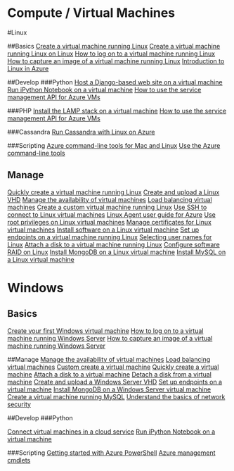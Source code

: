 Compute / Virtual Machines
===

#Linux 

##Basics
[Create a virtual machine running Linux](http://azure.microsoft.com/en-us/documentation/articles/virtual-machines-linux-tutorial/)
[Create a virtual machine running Linux on Linux](http://michal.superuser.org.pl/blog/)
[How to log on to a virtual machine running Linux](http://azure.microsoft.com/en-us/documentation/articles/virtual-machines-linux-how-to-log-on/)
[How to capture an image of a virtual machine running Linux](http://azure.microsoft.com/en-us/documentation/articles/virtual-machines-linux-capture-image/)
[Introduction to Linux in Azure](http://azure.microsoft.com/en-us/documentation/articles/introduction-linux/)

##Develop
###Python
[Host a Django-based web site on a virtual machine](http://azure.microsoft.com/en-us/documentation/articles/virtual-machines-python-django-web-app-linux/)
[Run iPython Notebook on a virtual machine](http://azure.microsoft.com/en-us/documentation/articles/virtual-machines-python-ipython-notebook/)
[How to use the service management API for Azure VMs](http://azure.microsoft.com/en-us/documentation/articles/virtual-machines-linux-how-to-service-api/)

###PHP
[Install the LAMP stack on a virtual machine](http://azure.microsoft.com/en-us/documentation/articles/virtual-machines-linux-install-lamp-stack/)
[How to use the service management API for Azure VMs](http://azure.microsoft.com/en-us/documentation/articles/virtual-machines-linux-how-to-service-api/)

###Cassandra
[Run Cassandra with Linux on Azure](http://azure.microsoft.com/en-us/documentation/articles/virtual-machines-linux-nodejs-running-cassandra/)

###Scripting
[Azure command-line tools for Mac and Linux](http://azure.microsoft.com/)
[Use the Azure command-line tools](http://azure.microsoft.com/)

## Manage
[Quickly create a virtual machine running Linux](http://azure.microsoft.com/)
[Create and upload a Linux VHD](http://azure.microsoft.com/)
[Manage the availability of virtual machines](http://azure.microsoft.com/)
[Load balancing virtual machines](http://azure.microsoft.com/)
[Create a custom virtual machine running Linux](http://azure.microsoft.com/)
[Use SSH to connect to Linux virtual machines](http://azure.microsoft.com/)
[Linux Agent user guide for Azure](http://azure.microsoft.com/)
[Use root privileges on Linux virtual machines](http://azure.microsoft.com/)
[Manage certificates for Linux virtual machines](http://azure.microsoft.com/)
[Install software on a Linux virtual machine](http://azure.microsoft.com/)
[Set up endpoints on a virtual machine running Linux](http://azure.microsoft.com/)
[Selecting user names for Linux](http://azure.microsoft.com/)
[Attach a disk to a virtual machine running Linux](http://azure.microsoft.com/)
[Configure software RAID on Linux](http://azure.microsoft.com/)
[Install MongoDB on a Linux virtual machine](http://azure.microsoft.com/)
[Install MySQL on a Linux virtual machine](http://azure.microsoft.com/)

# Windows
## Basics
[Create your first Windows virtual machine](http://azure.microsoft.com/)
[How to log on to a virtual machine running Windows Server](http://azure.microsoft.com/)
[How to capture an image of a virtual machine running Windows Server](http://azure.microsoft.com/)

##Manage
[Manage the availability of virtual machines](http://azure.microsoft.com/)
[Load balancing virtual machines](http://azure.microsoft.com/)
[Custom create a virtual machine](http://azure.microsoft.com/)
[Quickly create a virtual machine](http://azure.microsoft.com/)
[Attach a disk to a virtual machine](http://azure.microsoft.com/)
[Detach a disk from a virtual machine](http://azure.microsoft.com/)
[Create and upload a Windows Server VHD](http://azure.microsoft.com/)
[Set up endpoints on a virtual machine](http://azure.microsoft.com/)
[Install MongoDB on a Windows Server virtual machine](http://azure.microsoft.com/)
[Create a virtual machine running MySQL](http://azure.microsoft.com/)
[Understand the basics of network security](http://azure.microsoft.com/)


##Develop
###Python

[Connect virtual machines in a cloud service](http://azure.microsoft.com/)
[Run iPython Notebook on a virtual machine](http://azure.microsoft.com/)

###Scripting
[Getting started with Azure PowerShell](http://azure.microsoft.com/)
[Azure management cmdlets](http://azure.microsoft.com/)
